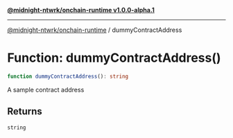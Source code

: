 [**@midnight-ntwrk/onchain-runtime v1.0.0-alpha.1**](../README.md)

***

[@midnight-ntwrk/onchain-runtime](../globals.md) / dummyContractAddress

# Function: dummyContractAddress()

```ts
function dummyContractAddress(): string
```

A sample contract address

## Returns

`string`
